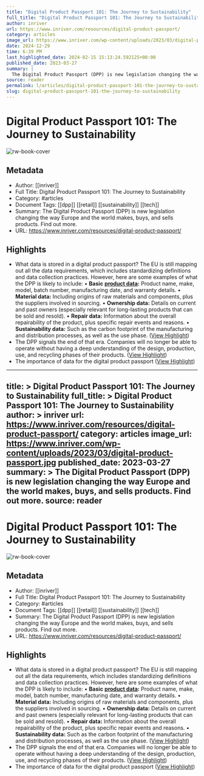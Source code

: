 ```yaml
---
title: "Digital Product Passport 101: The Journey to Sustainability"
full_title: "Digital Product Passport 101: The Journey to Sustainability"
author: inriver
url: https://www.inriver.com/resources/digital-product-passport/
category: articles
image_url: https://www.inriver.com/wp-content/uploads/2023/03/digital-product-passport.jpg
date: 2024-12-29
time: 6:39 PM
last_highlighted_date: 2024-02-15 15:13:24.592125+00:00
published_date: 2023-03-27
summary: |
  The Digital Product Passport (DPP) is new legislation changing the way Europe and the world makes, buys, and sells products. Find out more.
source: reader
permalink: l/articles/digital-product-passport-101-the-journey-to-sustainability
slug: digital-product-passport-101-the-journey-to-sustainability
---
```

# Digital Product Passport 101: The Journey to Sustainability

![rw-book-cover](https://www.inriver.com/wp-content/uploads/2023/03/digital-product-passport.jpg)

## Metadata
- Author: [[inriver]]
- Full Title: Digital Product Passport 101: The Journey to Sustainability
- Category: #articles
- Document Tags: [[dpp]] [[retail]] [[sustainability]] [[tech]] 
- Summary: The Digital Product Passport (DPP) is new legislation changing the way Europe and the world makes, buys, and sells products. Find out more.
- URL: https://www.inriver.com/resources/digital-product-passport/

## Highlights
- What data is stored in a digital product passport?
  The EU is still mapping out all the data requirements, which includes standardizing definitions and data collection practices. However, here are some examples of what the DPP is likely to include:
  • **Basic** [**product data**](https://www.inriver.com/resources/what-is-product-data-syndication/)**:** Product name, make, model, batch number, manufacturing date, and warranty details.
  • **Material data:** Including origins of raw materials and components, plus the suppliers involved in sourcing.
  • **Ownership data:** Details on current and past owners (especially relevant for long-lasting products that can be sold and resold).
  • **Repair data:** Information about the overall repairability of the product, plus specific repair events and reasons.
  • **Sustainability data:** Such as the carbon footprint of the manufacturing and distribution processes, as well as the use phase. ([View Highlight](https://read.readwise.io/read/01hppn3r9cxfbxpb5ec759g00s))
- The DPP signals the end of that era. Companies will no longer be able to operate without having a deep understanding of the design, production, use, and recycling phases of their products. ([View Highlight](https://read.readwise.io/read/01hppn5b0sjqna422ggtrpeqx4))
- The importance of data for the digital product passport ([View Highlight](https://read.readwise.io/read/01hppn8qb6d4d1qfa3j9kbreye))


---
title: >
  Digital Product Passport 101: The Journey to Sustainability
full_title: >
  Digital Product Passport 101: The Journey to Sustainability
author: >
  inriver
url: https://www.inriver.com/resources/digital-product-passport/
category: articles
image_url: https://www.inriver.com/wp-content/uploads/2023/03/digital-product-passport.jpg
published_date: 2023-03-27
summary: >
  The Digital Product Passport (DPP) is new legislation changing the way Europe and the world makes, buys, and sells products. Find out more.
source: reader
---
# Digital Product Passport 101: The Journey to Sustainability

![rw-book-cover](https://www.inriver.com/wp-content/uploads/2023/03/digital-product-passport.jpg)

## Metadata
- Author: [[inriver]]
- Full Title: Digital Product Passport 101: The Journey to Sustainability
- Category: #articles
- Document Tags: [[dpp]] [[retail]] [[sustainability]] [[tech]] 
- Summary: The Digital Product Passport (DPP) is new legislation changing the way Europe and the world makes, buys, and sells products. Find out more.
- URL: https://www.inriver.com/resources/digital-product-passport/

## Highlights
- What data is stored in a digital product passport?
  The EU is still mapping out all the data requirements, which includes standardizing definitions and data collection practices. However, here are some examples of what the DPP is likely to include:
  • **Basic** [**product data**](https://www.inriver.com/resources/what-is-product-data-syndication/)**:** Product name, make, model, batch number, manufacturing date, and warranty details.
  • **Material data:** Including origins of raw materials and components, plus the suppliers involved in sourcing.
  • **Ownership data:** Details on current and past owners (especially relevant for long-lasting products that can be sold and resold).
  • **Repair data:** Information about the overall repairability of the product, plus specific repair events and reasons.
  • **Sustainability data:** Such as the carbon footprint of the manufacturing and distribution processes, as well as the use phase. ([View Highlight](https://read.readwise.io/read/01hppn3r9cxfbxpb5ec759g00s))
- The DPP signals the end of that era. Companies will no longer be able to operate without having a deep understanding of the design, production, use, and recycling phases of their products. ([View Highlight](https://read.readwise.io/read/01hppn5b0sjqna422ggtrpeqx4))
- The importance of data for the digital product passport ([View Highlight](https://read.readwise.io/read/01hppn8qb6d4d1qfa3j9kbreye))


